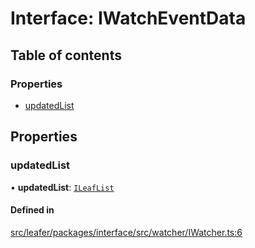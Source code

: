 # Interface: IWatchEventData

## Table of contents

### Properties

- [updatedList](IWatchEventData.md#updatedlist)

## Properties

### updatedList

• **updatedList**: [`ILeafList`](ILeafList.md)

#### Defined in

[src/leafer/packages/interface/src/watcher/IWatcher.ts:6](https://github.com/leaferjs/leafer/blob/c0a3cd1f6ba179c1348a90558ab02097cb535d9a/packages/interface/src/watcher/IWatcher.ts#L6)
